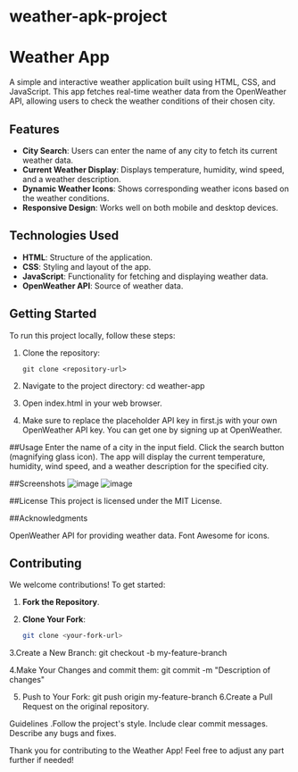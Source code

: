 ﻿# weather-apk-project

 # Weather App

A simple and interactive weather application built using HTML, CSS, and JavaScript. This app fetches real-time weather data from the OpenWeather API, allowing users to check the weather conditions of their chosen city.

## Features

- **City Search**: Users can enter the name of any city to fetch its current weather data.
- **Current Weather Display**: Displays temperature, humidity, wind speed, and a weather description.
- **Dynamic Weather Icons**: Shows corresponding weather icons based on the weather conditions.
- **Responsive Design**: Works well on both mobile and desktop devices.

## Technologies Used

- **HTML**: Structure of the application.
- **CSS**: Styling and layout of the app.
- **JavaScript**: Functionality for fetching and displaying weather data.
- **OpenWeather API**: Source of weather data.

## Getting Started

To run this project locally, follow these steps:

1. Clone the repository:

   ```bash##
   git clone <repository-url>
   
  2. Navigate to the project directory:
     cd weather-app
  3. Open index.html in your web browser.
  4. Make sure to replace the placeholder API key in first.js with your own OpenWeather API key. You can get one by signing up at OpenWeather.


##Usage
Enter the name of a city in the input field.
Click the search button (magnifying glass icon).
The app will display the current temperature, humidity, wind speed, and a weather description for the specified city.

##Screenshots
    ![image](https://github.com/user-attachments/assets/a25d3a7e-c68f-4cdb-ba29-c5dfeab15012)
    ![image](https://github.com/user-attachments/assets/80a6286a-6870-4896-9771-dc2bf55a234f)

##License
This project is licensed under the MIT License.

##Acknowledgments

OpenWeather API for providing weather data.
Font Awesome for icons.

## Contributing

We welcome contributions! To get started:

1. **Fork the Repository**.
2. **Clone Your Fork**:

   ```bash
   git clone <your-fork-url>
3.Create a New Branch:
     git checkout -b my-feature-branch

4.Make Your Changes and commit them:
     git commit -m "Description of changes"

5. Push to Your Fork:
     git push origin my-feature-branch
6.Create a Pull Request on the original repository.

Guidelines
 .Follow the project's style.
  Include clear commit messages.
  Describe any bugs and fixes.

Thank you for contributing to the Weather App!
  Feel free to adjust any part further if needed!


